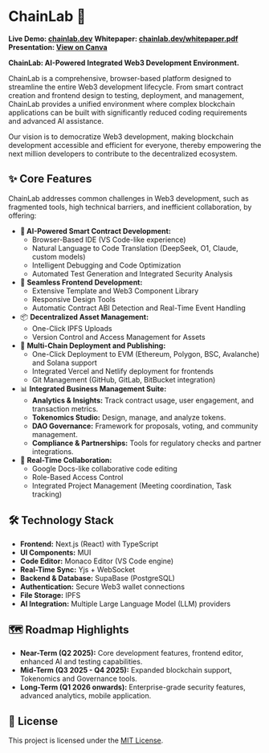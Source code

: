 # ChainLab 🚀

**Live Demo: [chainlab.dev](https://chainlab.dev)**
**Whitepaper: [chainlab.dev/whitepaper.pdf](https://www.chainlab.dev/whitepaper.pdf)**
**Presentation: [View on Canva](https://www.canva.com/design/DAGWvKUIklU/5Ep-f_gZkuSiYcHk8fOCPg/edit?utm_content=DAGWvKUIklU&utm_campaign=designshare&utm_medium=link2&utm_source=sharebutton)**

**ChainLab: AI-Powered Integrated Web3 Development Environment.**

ChainLab is a comprehensive, browser-based platform designed to streamline the entire Web3 development lifecycle. From smart contract creation and frontend design to testing, deployment, and management, ChainLab provides a unified environment where complex blockchain applications can be built with significantly reduced coding requirements and advanced AI assistance.

Our vision is to democratize Web3 development, making blockchain development accessible and efficient for everyone, thereby empowering the next million developers to contribute to the decentralized ecosystem.

## ✨ Core Features

ChainLab addresses common challenges in Web3 development, such as fragmented tools, high technical barriers, and inefficient collaboration, by offering:

- **🧠 AI-Powered Smart Contract Development:**
  - Browser-Based IDE (VS Code-like experience)
  - Natural Language to Code Translation (DeepSeek, O1, Claude, custom models)
  - Intelligent Debugging and Code Optimization
  - Automated Test Generation and Integrated Security Analysis
- 🎨 **Seamless Frontend Development:**
  - Extensive Template and Web3 Component Library
  - Responsive Design Tools
  - Automatic Contract ABI Detection and Real-Time Event Handling
- 📦 **Decentralized Asset Management:**
  - One-Click IPFS Uploads
  - Version Control and Access Management for Assets
- 🚀 **Multi-Chain Deployment and Publishing:**
  - One-Click Deployment to EVM (Ethereum, Polygon, BSC, Avalanche) and Solana support
  - Integrated Vercel and Netlify deployment for frontends
  - Git Management (GitHub, GitLab, BitBucket integration)
- 📊 **Integrated Business Management Suite:**
  - **Analytics & Insights:** Track contract usage, user engagement, and transaction metrics.
  - **Tokenomics Studio:** Design, manage, and analyze tokens.
  - **DAO Governance:** Framework for proposals, voting, and community management.
  - **Compliance & Partnerships:** Tools for regulatory checks and partner integrations.
- 🤝 **Real-Time Collaboration:**
  - Google Docs-like collaborative code editing
  - Role-Based Access Control
  - Integrated Project Management (Meeting coordination, Task tracking)

## 🛠️ Technology Stack

- **Frontend:** Next.js (React) with TypeScript
- **UI Components:** MUI
- **Code Editor:** Monaco Editor (VS Code engine)
- **Real-Time Sync:** Yjs + WebSocket
- **Backend & Database:** SupaBase (PostgreSQL)
- **Authentication:** Secure Web3 wallet connections
- **File Storage:** IPFS
- **AI Integration:** Multiple Large Language Model (LLM) providers

## 🗺️ Roadmap Highlights

- **Near-Term (Q2 2025):** Core development features, frontend editor, enhanced AI and testing capabilities.
- **Mid-Term (Q3 2025 - Q4 2025):** Expanded blockchain support, Tokenomics and Governance tools.
- **Long-Term (Q1 2026 onwards):** Enterprise-grade security features, advanced analytics, mobile application.

## 📄 License

This project is licensed under the [MIT License](LICENSE.md).
